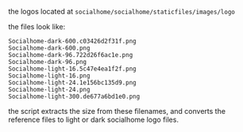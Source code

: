 

the logos located at `socialhome/socialhome/staticfiles/images/logo`

the files look like:

```
Socialhome-dark-600.c03426d2f31f.png
Socialhome-dark-600.png
Socialhome-dark-96.722d26f6ac1e.png
Socialhome-dark-96.png
Socialhome-light-16.5c47e4ea1f2f.png
Socialhome-light-16.png
Socialhome-light-24.1e156bc135d9.png
Socialhome-light-24.png
Socialhome-light-300.de677a6bd1e0.png
```

the script extracts the size from these filenames, and converts the reference files to light or dark socialhome logo files.
